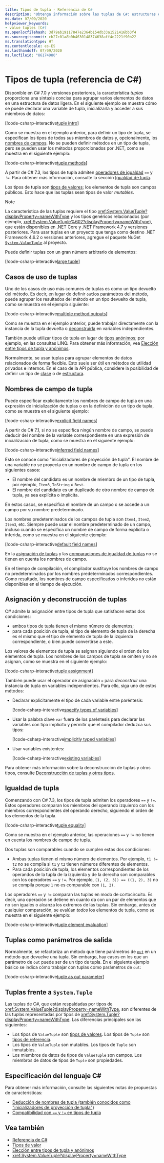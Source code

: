 ```yaml
---
title: Tipos de tupla - Referencia de C#
description: 'Obtenga información sobre las tuplas de C#: estructuras de datos ligeras que puede usar para agrupar elementos de datos relacionados de forma flexible'
ms.date: 07/09/2020
helpviewer_keywords:
- value tuples [C#]
ms.openlocfilehash: 3d79ab19117847e2364b154db33a1521416bb3f4
ms.sourcegitcommit: cb27c01a8b0b4630148374638aff4e2221f90b22
ms.translationtype: HT
ms.contentlocale: es-ES
ms.lasthandoff: 07/09/2020
ms.locfileid: "86174980"
---
```

# <a name="tuple-types-c-reference"></a>Tipos de tupla (referencia de C#)

Disponible en C# 7.0 y versiones posteriores, la característica *tuplas* proporciona una sintaxis concisa para agrupar varios elementos de datos en una estructura de datos ligera. En el siguiente ejemplo se muestra cómo se puede declarar una variable de tupla, inicializarla y acceder a sus miembros de datos:

[!code-csharp-interactive[tuple intro](snippets/ValueTuples.cs#Introduction)]

Como se muestra en el ejemplo anterior, para definir un tipo de tupla, se especifican los tipos de todos sus miembros de datos y, opcionalmente, los [nombres de campos](#tuple-field-names). No se pueden definir métodos en un tipo de tupla, pero se pueden usar los métodos proporcionados por .NET, como se muestra en el siguiente ejemplo:

[!code-csharp-interactive[tuple methods](snippets/ValueTuples.cs#MethodOnTuples)]

A partir de C# 7.3, los tipos de tupla admiten [operadores de igualdad](../operators/equality-operators.md) `==` y `!=`. Para obtener más información, consulte la sección [Igualdad de tupla](#tuple-equality).

Los tipos de tupla son [tipos de valores](value-types.md); los elementos de tupla son campos públicos. Esto hace que las tuplas sean tipos de valor *mutables*.

> [!NOTE]
> La característica de las tuplas requiere el tipo <xref:System.ValueTuple?displayProperty=nameWithType> y los tipos genéricos relacionados (por ejemplo, <xref:System.ValueTuple%602?displayProperty=nameWithType>), que están disponibles en .NET Core y .NET Framework 4.7 y versiones posteriores. Para usar tuplas en un proyecto que tenga como destino .NET Framework 4.6.2 o versiones anteriores, agregue el paquete NuGet [`System.ValueTuple`](https://www.nuget.org/packages/System.ValueTuple/) al proyecto.

Puede definir tuplas con un gran número arbitrario de elementos:

[!code-csharp-interactive[large tuple](snippets/ValueTuples.cs#LargeTuple)]

## <a name="use-cases-of-tuples"></a>Casos de uso de tuplas

Uno de los casos de uso más comunes de tuplas es como un tipo devuelto del método. Es decir, en lugar de definir [`out`los parámetros del método](../keywords/out-parameter-modifier.md), puede agrupar los resultados del método en un tipo devuelto de tupla, como se muestra en el ejemplo siguiente:

[!code-csharp-interactive[multiple method outputs](snippets/ValueTuples.cs#MultipleReturns)]

Como se muestra en el ejemplo anterior, puede trabajar directamente con la instancia de la tupla devuelta o [deconstruirla](#tuple-assignment-and-deconstruction) en variables independientes.

También puede utilizar tipos de tupla en lugar de [tipos anónimos](../../programming-guide/classes-and-structs/anonymous-types.md); por ejemplo, en las consultas LINQ. Para obtener más información, vea [Elección entre tipos de tupla y anónimos](../../../standard/base-types/choosing-between-anonymous-and-tuple.md).

Normalmente, se usan tuplas para agrupar elementos de datos relacionados de forma flexible. Esto suele ser útil en métodos de utilidad privados e internos. En el caso de la API pública, considere la posibilidad de definir un tipo de [clase](../keywords/class.md) o de [estructura](struct.md).

## <a name="tuple-field-names"></a>Nombres de campo de tupla

Puede especificar explícitamente los nombres de campo de tupla en una expresión de inicialización de tuplas o en la definición de un tipo de tupla, como se muestra en el siguiente ejemplo:

[!code-csharp-interactive[explicit field names](snippets/ValueTuples.cs#ExplicitFieldNames)]

A partir de C# 7.1, si no se especifica ningún nombre de campo, se puede deducir del nombre de la variable correspondiente en una expresión de inicialización de tupla, como se muestra en el siguiente ejemplo:

[!code-csharp-interactive[inferred field names](snippets/ValueTuples.cs#InferFieldNames)]

Esto se conoce como "inicializadores de proyección de tupla". El nombre de una variable no se proyecta en un nombre de campo de tupla en los siguientes casos:

- El nombre del candidato es un nombre de miembro de un tipo de tupla, por ejemplo, `Item3`, `ToString` o `Rest`.
- El nombre del candidato es un duplicado de otro nombre de campo de tupla, ya sea explícita o implícita.

En estos casos, se especifica el nombre de un campo o se accede a un campo por su nombre predeterminado.

Los nombres predeterminados de los campos de tupla son `Item1`, `Item2`, `Item3`, etc. Siempre puede usar el nombre predeterminado de un campo, incluso cuando se especifica un nombre de campo de forma explícita o inferida, como se muestra en el siguiente ejemplo:

[!code-csharp-interactive[default field names](snippets/ValueTuples.cs#DefaultFieldNames)]

En la [asignación de tuplas](#tuple-assignment-and-deconstruction) y las [comparaciones de igualdad de tuplas](#tuple-equality) no se tienen en cuenta los nombres de campo.

En el tiempo de compilación, el compilador sustituye los nombres de campo no predeterminados por los nombres predeterminados correspondientes. Como resultado, los nombres de campo especificados o inferidos no están disponibles en el tiempo de ejecución.

## <a name="tuple-assignment-and-deconstruction"></a>Asignación y deconstrucción de tuplas

C# admite la asignación entre tipos de tupla que satisfacen estas dos condiciones:

- ambos tipos de tupla tienen el mismo número de elementos;
- para cada posición de tupla, el tipo de elemento de tupla de la derecha es el mismo que el tipo de elemento de tupla de la izquierda correspondiente, o bien puede convertirse a este.

Los valores de elementos de tupla se asignan siguiendo el orden de los elementos de tupla. Los nombres de los campos de tupla se omiten y no se asignan, como se muestra en el siguiente ejemplo:

[!code-csharp-interactive[tuple assignment](snippets/ValueTuples.cs#Assignment)]

También puede usar el operador de asignación `=` para *deconstruir* una instancia de tupla en variables independientes. Para ello, siga uno de estos métodos:

- Declarar explícitamente el tipo de cada variable entre paréntesis:

  [!code-csharp-interactive[specify types of variables](snippets/ValueTuples.cs#DeconstructExplicit)]

- Usar la palabra clave `var` fuera de los paréntesis para declarar las variables con tipo implícito y permitir que el compilador deduzca sus tipos:

  [!code-csharp-interactive[implicitly typed variables](snippets/ValueTuples.cs#DeconstructVar)]

- Usar variables existentes:

  [!code-csharp-interactive[existing variables](snippets/ValueTuples.cs#DeconstructExisting)]

Para obtener más información sobre la deconstrucción de tuplas y otros tipos, consulte [Deconstrucción de tuplas y otros tipos](../../deconstruct.md).

## <a name="tuple-equality"></a>Igualdad de tupla

Comenzando con C# 7.3, los tipos de tupla admiten los operadores `==` y `!=`. Estos operadores comparan los miembros del operando izquierdo con los miembros correspondientes del operando derecho, siguiendo el orden de los elementos de la tupla.

[!code-csharp-interactive[tuple equality](snippets/ValueTuples.cs#TupleEquality)]

Como se muestra en el ejemplo anterior, las operaciones `==` y `!=` no tienen en cuenta los nombres de campo de tupla.

Dos tuplas son comparables cuando se cumplen estas dos condiciones:

- Ambas tuplas tienen el mismo número de elementos. Por ejemplo, `t1 != t2` no se compila si `t1` y `t2` tienen números diferentes de elementos.
- Para cada posición de tupla, los elementos correspondientes de los operandos de la tupla de la izquierda y de la derecha son comparables con los operadores `==` y `!=`. Por ejemplo, `(1, (2, 3)) == ((1, 2), 3)` no se compila porque `1` no es comparable con `(1, 2)`.

Los operadores `==` y `!=` comparan las tuplas en modo de cortocircuito. Es decir, una operación se detiene en cuanto da con un par de elementos que no son iguales o alcanza los extremos de las tuplas. Sin embargo, antes de cualquier comparación, se evalúan *todos* los elementos de tupla, como se muestra en el siguiente ejemplo:

[!code-csharp-interactive[tuple element evaluation](snippets/ValueTuples.cs#TupleEvaluationForEquality)]

## <a name="tuples-as-out-parameters"></a>Tuplas como parámetros de salida

Normalmente, se refactoriza un método que tiene parámetros de [`out`](../keywords/out-parameter-modifier.md) en un método que devuelve una tupla. Sin embargo, hay casos en los que un parámetro de `out` puede ser de un tipo de tupla. En el siguiente ejemplo básico se indica cómo trabajar con tuplas como parámetros de `out`:

[!code-csharp-interactive[tuple as out parameter](snippets/ValueTuples.cs#TupleAsOutParameter)]

## <a name="tuples-vs-systemtuple"></a>Tuplas frente a `System.Tuple`

Las tuplas de C#, que están respaldadas por tipos de <xref:System.ValueTuple?displayProperty=nameWithType>, son diferentes de las tuplas representadas por tipos de <xref:System.Tuple?displayProperty=nameWithType>. Las diferencias principales son las siguientes:

- Los tipos de `ValueTuple` son [tipos de valores](value-types.md). Los tipos de `Tuple` son [tipos de referencia](../keywords/reference-types.md).
- Los tipos de `ValueTuple` son mutables. Los tipos de `Tuple` son inmutables.
- Los miembros de datos de tipos de `ValueTuple` son campos. Los miembros de datos de tipos de `Tuple` son propiedades.

## <a name="c-language-specification"></a>Especificación del lenguaje C#

Para obtener más información, consulte las siguientes notas de propuestas de características:

- [Deducción de nombres de tupla (también conocidos como "inicializadores de proyección de tupla")](~/_csharplang/proposals/csharp-7.1/infer-tuple-names.md)
- [Compatibilidad con `==` y `!=` en tipos de tupla](~/_csharplang/proposals/csharp-7.3/tuple-equality.md)

## <a name="see-also"></a>Vea también

- [Referencia de C#](../index.md)
- [Tipos de valor](value-types.md)
- [Elección entre tipos de tupla y anónimos](../../../standard/base-types/choosing-between-anonymous-and-tuple.md)
- <xref:System.ValueTuple?displayProperty=nameWithType>
